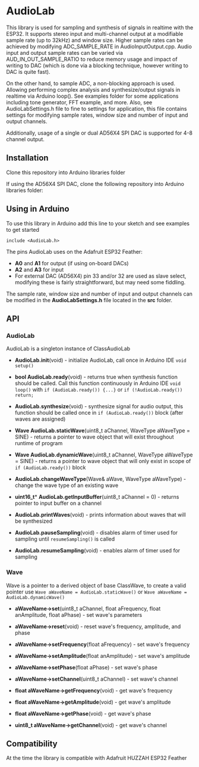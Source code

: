 # AudioLab

This library is used for sampling and synthesis of signals in realtime with the ESP32. It supports stereo input and multi-channel output at a modifiable sample rate (up to 32kHz) and window size. Higher sample rates can be achieved by modifying ADC_SAMPLE_RATE in AudioInputOutput.cpp. Audio input and output sample rates can be varied via AUD_IN_OUT_SAMPLE_RATIO to reduce memory usage and impact of writing to DAC (which is done via a blocking technique, however writing to DAC is quite fast).

On the other hand, to sample ADC, a non-blocking approach is used. Allowing performing complex analysis and synthesize/output signals in realtime via Arduino loop(). See examples folder for some applications including tone generator, FFT example, and more. Also, see AudioLabSettings.h file to fine to settings for application, this file contains settings for modifying sample rates, window size and number of input and output channels.

Additionally, usage of a single or dual AD56X4 SPI DAC is supported for 4-8 channel output.

## Installation

Clone this repository into Arduino libraries folder

If using the AD56X4 SPI DAC, clone the following repository into Arduino libraries folder:

## Using in Arduino

To use this library in Arduino add this line to your sketch and see examples to get started

`include <AudioLab.h>`

The pins AudioLab uses on the Adafruit ESP32 Feather:
* **A0** and **A1** for output (if using on-board DACs)
* **A2** and **A3** for input
* For external DAC (AD56X4) pin 33 and/or 32 are used as slave select, modifying these is fairly straightforward, but may need some fiddling.

The sample rate, window size and number of input and output channels can be modified in the **AudioLabSettings.h** file located in the **src** folder.

## API

### AudioLab

AudioLab is a singleton instance of ClassAudioLab

* **AudioLab.init**(void) - initialize AudioLab, call once in Arduino IDE `void setup()`

* **bool AudioLab.ready**(void) - returns true when synthesis function should be called. Call this function continuously in Arduino IDE `void loop()` with `if (AudioLab.ready()) {...}` or `if (!AudioLab.ready()) return;`

* **AudioLab.synthesize**(void) - synthesize signal for audio output, this function should be called once in `if (AudioLab.ready())` block (after waves are assigned)

* **Wave AudioLab.staticWave**(uint8_t aChannel, WaveType aWaveType = SINE) - returns a pointer to wave object that will exist throughout runtime of program

* **Wave AudioLab.dynamicWave**(uint8_t aChannel, WaveType aWaveType = SINE) - returns a pointer to wave object that will only exist in scope of `if (AudioLab.ready())` block

* **AudioLab.changeWaveType**(Wave& aWave, WaveType aWaveType) - change the wave type of an existing wave

* **uint16_t*** **AudioLab.getInputBuffer**(uint8_t aChannel = 0) - returns pointer to input buffer on a channel

* **AudioLab.printWaves**(void) - prints information about waves that will be synthesized

* **AudioLab.pauseSampling**(void) - disables alarm of timer used for sampling until `resumeSampling()` is called

* **AudioLab.resumeSampling**(void) - enables alarm of timer used for sampling

### Wave

Wave is a pointer to a derived object of base ClassWave, to create a valid pointer use `Wave aWaveName = AudioLab.staticWave()` or `Wave aWaveName = AudioLab.dynamicWave()`

* **aWaveName->set**(uint8_t aChannel, float aFrequency, float anAmplitude, float aPhase) - set wave's parameters

* **aWaveName->reset**(void) - reset wave's frequency, amplitude, and phase

* **aWaveName->setFrequency**(float aFrequency) - set wave's frequency

* **aWaveName->setAmplitude**(float anAmplitude) - set wave's amplitude

* **aWaveName->setPhase**(float aPhase) - set wave's phase

* **aWaveName->setChannel**(uint8_t aChannel) - set wave's channel

* **float aWaveName->getFrequency**(void) - get wave's frequency

* **float aWaveName->getAmplitude**(void) - get wave's amplitude

* **float aWaveName->getPhase**(void) - get wave's phase

* **uint8_t aWaveName->getChannel**(void) - get wave's channel

## Compatibility

At the time the library is compatible with Adafruit HUZZAH ESP32 Feather